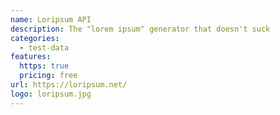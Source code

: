 ```yaml
---
name: Loripsum API
description: The "lorem ipsum" generator that doesn't suck
categories:
  - test-data
features:
  https: true
  pricing: free
url: https://loripsum.net/
logo: loripsum.jpg
---
```

